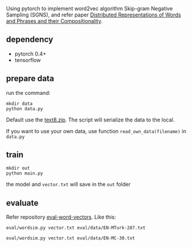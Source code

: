 Using pytorch to implement word2vec algorithm Skip-gram Negative Sampling (SGNS), and refer paper [Distributed Representations of Words and Phrases and their Compositionality](https://arxiv.org/abs/1310.4546v1).

## dependency
- pytorch 0.4+
- tensorflow

## prepare data 
run the command:
```
mkdir data
python data.py
```
Default use the [text8.zip](http://mattmahoney.net/dc/text8.zip). The script will serialize the data to the local.

If you want to use your own data, use function `read_own_data(filename)` in `data.py`

## train
```
mkdir out
python main.py
```
the model and `vector.txt` will save in the `out` folder


## evaluate
Refer repository [eval-word-vectors](https://github.com/mfaruqui/eval-word-vectors).
Like this:
```
eval/wordsim.py vector.txt eval/data/EN-MTurk-287.txt
```
```
eval/wordsim.py vector.txt eval/data/EN-MC-30.txt
```






